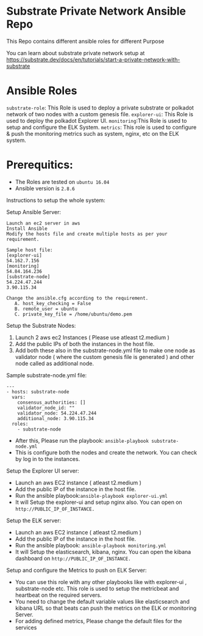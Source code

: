 # Substrate Private Network Ansible Repo

This Repo contains different ansible roles for different Purpose

You can learn about substrate private network setup at https://substrate.dev/docs/en/tutorials/start-a-private-network-with-substrate

# Ansible Roles

`substrate-role`: This Role is used to deploy a private substrate or polkadot network of two nodes with a custom genesis file.
`explorer-ui`: This Role is used to deploy the polkadot Explorer UI.
`monitoring`:This Role is used to setup and configure the ELK System.
`metrics`: This role is used to configure & push the monitoring metrics such as system, nginx, etc on the ELK system.

# Prerequitics:

* The Roles are tested on `ubuntu 16.04`
* Ansible version is `2.8.6`

Instructions to setup the whole system:

Setup Ansible Server:
```
Launch an ec2 server in aws 
Install Ansible
Modify the hosts file and create multiple hosts as per your requirement. 

Sample host file:
[explorer-ui]
54.162.7.156
[monitoring]
54.84.164.236
[substrate-node]
54.224.47.244
3.90.115.34 
```
```
Change the ansible.cfg according to the requirement.
   A. host_key_checking = False
   B. remote_user = ubuntu
   C. private_key_file = /home/ubuntu/demo.pem
```
Setup the Substrate Nodes:
1. Launch 2 aws ec2 Instances ( Please use atleast t2.medium )
2. Add the public IPs of both the instances in the host file.
3. Add both these also in the substrate-node.yml file to make one node as validator node ( where the custom genesis file is generated ) and other node called as additional node.

Sample substrate-node.yml file:

```
---
- hosts: substrate-node
  vars:
    consensus_authorities: []
    validator_node_id: ""
    validator_node: 54.224.47.244
    additional_node: 3.90.115.34
  roles:
    - substrate-node
```
* After this, Please run the playbook: `ansible-playbook substrate-node.yml`
* This is configure both the nodes and create the network. You can check by log in to the instances.

Setup the Explorer UI server:
* Launch an aws EC2 instance ( atleast t2.medium )
* Add the public IP of the instance in the host file.
* Run the ansible playbook:`ansible-playbook explorer-ui.yml`
* It will Setup the explorer-ui and setup nginx also. You can open on `http://PUBLIC_IP_OF_INSTANCE.`

Setup the ELK server:
* Launch an aws EC2 instance ( atleast t2.medium )
* Add the public IP of the instance in the host file.
* Run the ansible playbook: `ansible-playbook monitoring.yml`
* It will Setup the elasticsearch, kibana, nginx. You can open the kibana dashboard on `http://PUBLIC_IP_OF_INSTANCE.`

Setup and configure the Metrics to push on ELK Server:
* You can use this role with any other playbooks like with explorer-ui , substrate-node etc. This role is used to setup the metricbeat and heartbeat on the required servers.
* You need to change the default variable values like elasticsearch and kibana URL so that beats can push the metrics on the ELK or monitoring Server.
* For adding defined metrics, Please change the  default files for the services
